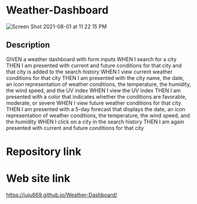 # Weather-Dashboard



![Screen Shot 2021-08-01 at 11 22 15 PM](https://user-images.githubusercontent.com/58565920/127802684-ae570bf8-2cc9-4ae4-858d-996618785710.png)


## Description
GIVEN a weather dashboard with form inputs
WHEN I search for a city
THEN I am presented with current and future conditions for that city and that city is added to the search history
WHEN I view current weather conditions for that city
THEN I am presented with the city name, the date, an icon representation of weather conditions, the temperature, the humidity, the wind speed, and the UV index
WHEN I view the UV index
THEN I am presented with a color that indicates whether the conditions are favorable, moderate, or severe
WHEN I view future weather conditions for that city
THEN I am presented with a 5-day forecast that displays the date, an icon representation of weather conditions, the temperature, the wind speed, and the humidity
WHEN I click on a city in the search history
THEN I am again presented with current and future conditions for that city



# Repository link




# Web site link
https://juju669.github.io/Weather-Dashboard/
